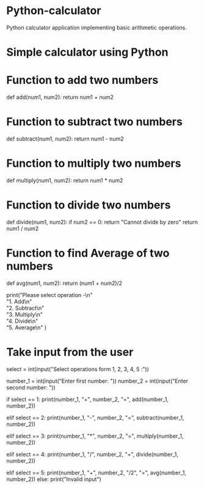 # Python-calculator
Python calculator application implementing basic arithmetic operations.
# Simple calculator using Python

# Function to add two numbers
def add(num1, num2):
	return num1 + num2

# Function to subtract two numbers
def subtract(num1, num2):
	return num1 - num2

# Function to multiply two numbers
def multiply(num1, num2):
	return num1 * num2

# Function to divide two numbers
def divide(num1, num2):
	if num2 == 0:
		return "Cannot divide by zero"
	return num1 / num2

# Function to find Average of two numbers
def avg(num1, num2):
	return (num1 + num2)/2

print("Please select operation -\n" \
		"1. Add\n" \
		"2. Subtract\n" \
		"3. Multiply\n" \
		"4. Divide\n"  \
		"5. Average\n" )


# Take input from the user
select = int(input("Select operations form 1, 2, 3, 4, 5 :"))

number_1 = int(input("Enter first number: "))
number_2 = int(input("Enter second number: "))

if select == 1:
	print(number_1, "+", number_2, "=",
					add(number_1, number_2))

elif select == 2:
	print(number_1, "-", number_2, "=",
					subtract(number_1, number_2))

elif select == 3:
	print(number_1, "*", number_2, "=",
					multiply(number_1, number_2))

elif select == 4:
	print(number_1, "/", number_2, "=",
					divide(number_1, number_2))
	
elif select == 5:
	print(number_1, "+", number_2, "/2", "=",
					avg(number_1, number_2))
else:
	print("Invalid input")
